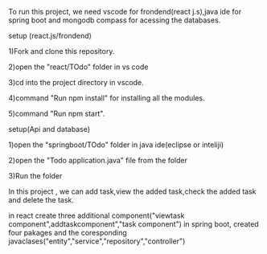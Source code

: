 To run this project, we need vscode for frondend(react j.s),java ide for spring boot and mongodb compass for acessing the databases.

setup (react.js/frondend)

1)Fork and clone this repository.

2)open the "react/TOdo" folder in vs code

3)cd into the project directory in vscode.

4)command "Run npm install" for installing all the modules.

5)command "Run npm start".


 setup(Api and database)
 
 1)open the "springboot/TOdo" folder in java ide(eclipse or inteliji)
 
 2)open the "Todo application.java" file from the folder
 
 3)Run the folder
 
 
In this project ,
we can add task,view the added task,check the added task and delete the task.

in react create three additional component("viewtask component",addtaskcomponent","task component")
in spring boot, created four pakages and the coresponding javaclases("entity","service","repository","controller")
